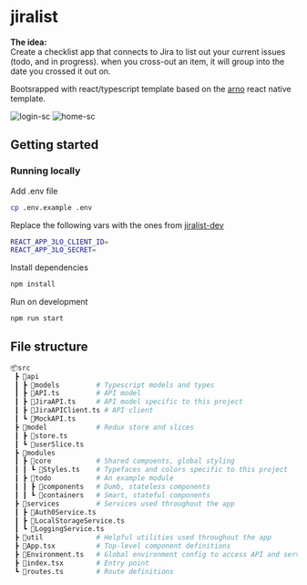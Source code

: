 # jiralist

**The idea:**  
Create a checklist app that connects to Jira to list out your current issues (todo, and in progress). when you cross-out an item, it will group into the date you crossed it out on.

Bootsrapped with react/typescript template based on the [arno](https://github.com/smashingboxes/arno) react native template.

![login-sc](https://user-images.githubusercontent.com/32459751/120070095-ef3b7280-c0bb-11eb-8ce3-3dc43de87d42.png)
![home-sc](https://user-images.githubusercontent.com/32459751/120070099-f1053600-c0bb-11eb-8091-1a6dc0a9283f.png)

## Getting started

### Running locally

Add .env file

```bash
cp .env.example .env
```

Replace the following vars with the ones from [jiralist-dev](https://developer.atlassian.com/console/myapps/b04690dd-1c73-4838-bc00-3b8496362a66/overview)

```bash
REACT_APP_3LO_CLIENT_ID=
REACT_APP_3LO_SECRET=
```

Install dependencies

```bash
npm install
```

Run on development

```bash
npm run start
```

## File structure

```bash
📦src
 ┣ 📂api
 ┃ ┣ 📂models         # Typescript models and types
 ┃ ┣ 📜API.ts         # API model
 ┃ ┣ 📜JiraAPI.ts     # API model specific to this project
 ┃ ┣ 📜JiraAPIClient.ts # API client
 ┃ ┗ 📜MockAPI.ts
 ┣ 📂model            # Redux store and slices
 ┃ ┣ 📜store.ts
 ┃ ┗ 📜userSlice.ts
 ┣ 📂modules
 ┃ ┣ 📂core           # Shared compoents, global styling
 ┃ ┃ ┗ 📜Styles.ts    # Typefaces and colors specific to this project
 ┃ ┣ 📂todo           # An example module
 ┃ ┃ ┣ 📂components   # Dumb, stateless components
 ┃ ┃ ┗ 📂containers   # Smart, stateful components
 ┣ 📂services         # Services used throughout the app
 ┃ ┣ 📜Auth0Service.ts
 ┃ ┣ 📜LocalStorageService.ts
 ┃ ┗ 📜LoggingService.ts
 ┣ 📂util             # Helpful utilities used throughout the app
 ┣ 📜App.tsx          # Top-level component definitions
 ┣ 📜Environment.ts   # Global environment config to access API and services
 ┣ 📜index.tsx        # Entry point
 ┗ 📜routes.ts        # Route definitions
```
